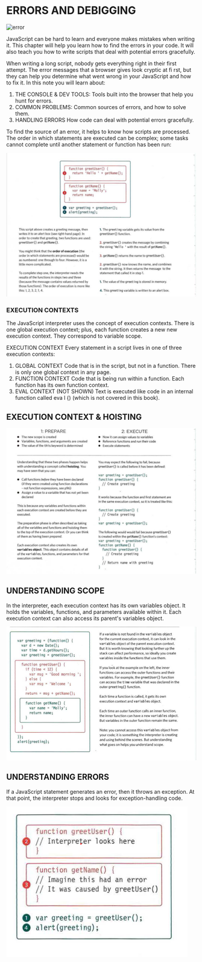 # ERRORS AND DEBIGGING

![error](https://www.elegantthemes.com/blog/wp-content/uploads/2018/02/502-error.png)

JavaScript can be hard to learn and everyone makes mistakes when writing it. This chapter will help you learn how to find the errors in your code. It will also teach you how to write scripts that deal with potential errors gracefully.

When writing a long script, nobody gets everything right in their first attempt. The error messages that a browser gives look cryptic at fi rst, but they can help you determine what went wrong in your JavaScript and how to fix it. In this note you will learn about:

1. THE CONSOLE & DEV TOOLS: Tools built into the browser that help you hunt for errors.
2. COMMON PROBLEMS: Common sources of errors, and how to solve them.
3. HANDLING ERRORS How code can deal with potential errors gracefully.

To find the source of an error, it helps to know how scripts are processed. The order in which statements are executed can be complex; some tasks cannot complete until another statement or function has been run:

![run](./img/run.png)

### EXECUTION CONTEXTS

The JavaScript interpreter uses the concept of execution contexts. There is one global execution context; plus, each function creates a new new execution context. They correspond to variable scope.

EXECUTION CONTEXT
Every statement in a script lives in one of three
execution contexts:

1. GLOBAL CONTEXT
   Code that is in the script, but not in a function. There is only one global context in any page.
2. FUNCTION CONTEXT
   Code that is being run within a function.
   Each function has its own function context.
3. EVAL CONTEXT (NOT SHOWN)
   Text is executed like code in an internal function
   called eva l {) (which is not covered in this book).

## EXECUTION CONTEXT & HOISTING

![hos](./img/hos.png)

## UNDERSTANDING SCOPE

In the interpreter, each execution context has its own variables object. It holds the variables, functions, and parameters available within it. Each execution context can also access its parent's variables object.

![new](./img/new.png)

## UNDERSTANDING ERRORS

If a JavaScript statement generates an error, then it throws an exception. At that point, the interpreter stops and looks for exception-handling code.

![err](./img/err.png)
